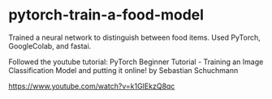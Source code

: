# pytorch-train-a-food-model

Trained a neural network to distinguish between food items.
Used PyTorch, GoogleColab, and fastai.

Followed the youtube tutorial: 
PyTorch Beginner Tutorial - Training an Image Classification Model and putting it online!
by Sebastian Schuchmann

https://www.youtube.com/watch?v=k1GIEkzQ8qc
